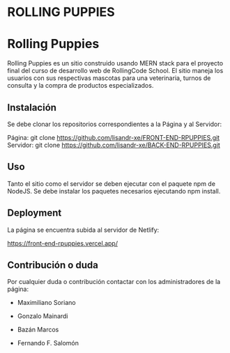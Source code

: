 # ROLLING PUPPIES

# Rolling Puppies

Rolling Puppies es un sitio construido usando MERN stack para el proyecto final del curso de desarrollo web de RollingCode School. El sitio maneja los usuarios con sus respectivas mascotas para una veterinaria, turnos de consulta y la compra de productos especializados.

## Instalación

Se debe clonar los repositorios correspondientes a la Página y al Servidor:

Página: git clone https://github.com/lisandr-xe/FRONT-END-RPUPPIES.git
Servidor: git clone https://github.com/lisandr-xe/BACK-END-RPUPPIES.git

## Uso

Tanto el sitio como el servidor se deben ejecutar con el paquete npm de NodeJS. Se debe instalar los paquetes necesarios ejecutando npm install.

## Deployment

La página se encuentra subida al servidor de Netlify:

https://front-end-rpuppies.vercel.app/

## Contribución o duda

Por cualquier duda o contribución contactar con los administradores de la página:

- Maximiliano Soriano

- Gonzalo Mainardi

- Bazán Marcos

- Fernando F. Salomón
